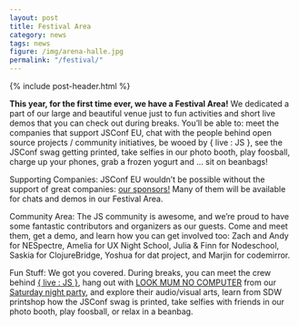 ```yaml
---
layout: post
title: Festival Area
category: news
tags: news
figure: /img/arena-halle.jpg
permalink: "/festival/"
---
```

{% include post-header.html %}

**This year, for the first time ever, we have a Festival Area!** We dedicated a part of our large and beautiful venue just to fun activities and short live demos that you can check out during breaks. You’ll be able to: meet the companies that support JSConf EU, chat with the people behind open source projects / community initiatives, be wooed by { live : JS }, see the JSConf swag getting printed, take selfies in our photo booth, play foosball, charge up your phones, grab a frozen yogurt and … sit on beanbags!

Supporting Companies: JSConf EU wouldn’t be possible without the support of great companies: [our sponsors!](#sponsors) Many of them will be available for chats and demos in our Festival Area.

Community Area: The JS community is awesome, and we’re proud to have some fantastic contributors and organizers as our guests. Come and meet them, get a demo, and learn how you can get involved too: Zach and Andy for NESpectre, Amelia for UX Night School, Julia & Finn for Nodeschool, Saskia for ClojureBridge, Yoshua for dat project, and Marjin for codemirror.

Fun Stuff: We got you covered. During breaks, you can meet the crew behind [{ live : JS }](http://livejs.network/), hang out with [LOOK MUM NO COMPUTER](https://www.facebook.com/LOOKMUMNOCOMPUTER/) from our [Saturday night party](/the-party/), and explore their audio/visual arts, learn from SDW printshop how the JSConf swag is printed, take selfies with friends in our photo booth, play foosball, or relax in a beanbag.